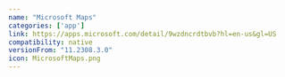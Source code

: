 ```yaml
---
name: "Microsoft Maps"
categories: ['app']
link: https://apps.microsoft.com/detail/9wzdncrdtbvb?hl=en-us&gl=US
compatibility: native
versionFrom: "11.2308.3.0"
icon: MicrosoftMaps.png
---
```


